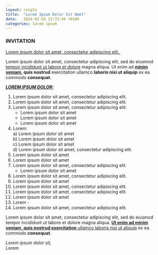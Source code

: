 ```yaml
---
layout: single
title:  "Lorem Ipsum Dolor Sit Amet"
date:   2024-02-26 12:33:49 +0100
categories: lorem ipsum
---
```


### INVITATION

<u>Lorem ipsum dolor sit amet, consectetur adipiscing elit.</u>,

Lorem ipsum dolor sit amet, consectetur adipiscing elit, sed do eiusmod <u>tempor incididunt ut labore et dolore</u> magna aliqua. Ut enim ad **<u>minim veniam</u>, quis nostrud** exercitation ullamco **laboris nisi ut aliquip** ex ea commodo **consequat**.

**<u><i>LOREM IPSUM DOLOR:</i></u>**
1. Lorem ipsum dolor sit amet, consectetur adipiscing elit.
2. Lorem ipsum dolor sit amet, consectetur adipiscing elit.
3. Lorem ipsum dolor sit amet, consectetur adipiscing elit:  
    - Lorem ipsum dolor sit amet  
    - Lorem ipsum dolor sit amet  
    - Lorem ipsum dolor sit amet  
4. Lorem:  
    a) Lorem ipsum dolor sit amet  
    b) Lorem ipsum dolor sit amet  
    c) Lorem ipsum dolor sit amet  
    d) Lorem ipsum dolor sit amet, consectetur adipiscing elit.  
5. Lorem ipsum dolor sit amet
6. Lorem ipsum dolor sit amet
7. Lorem ipsum dolor sit amet, consectetur adipiscing elit.
    - Lorem ipsum dolor sit amet
8. Lorem ipsum dolor sit amet, consectetur adipiscing elit.
9. Lorem ipsum dolor sit amet
10. Lorem ipsum dolor sit amet, consectetur adipiscing elit.
11. Lorem ipsum dolor sit amet, consectetur adipiscing elit.
12. Lorem ipsum dolor sit amet
13. Lorem -
14. Lorem ipsum dolor sit amet, consectetur adipiscing elit.

Lorem ipsum dolor sit amet, consectetur adipiscing elit, sed do eiusmod tempor incididunt ut labore et dolore magna aliqua. **<u>Ut enim ad minim veniam, quis nostrud exercitation</u>**<u> ullamco laboris nisi ut aliquip</u> ex ea commodo **consequat**.
 

<i>Lorem ipsum dolor sit,</i>  
Lorem